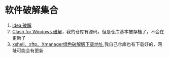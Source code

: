 # 软件破解集合

1. [idea 破解](https://github.com/xiaogeziaichishi/ja-netfilter-all "这是另外一个项目，基本window就靠那个链接就行了")
2. [Clash for Windows 破解](https://github.com/Z-Siqi/Clash-for-Windows_Chinese )，我的仓库有源码，但是仓库基本被存档了，不会在更新了
3. [xshell、xftp、Xmanager绿色破解版下载地址](https://cloud.tencent.com/developer/article/2359857),我自己仓库也有下载好的，网址可能会有更新
